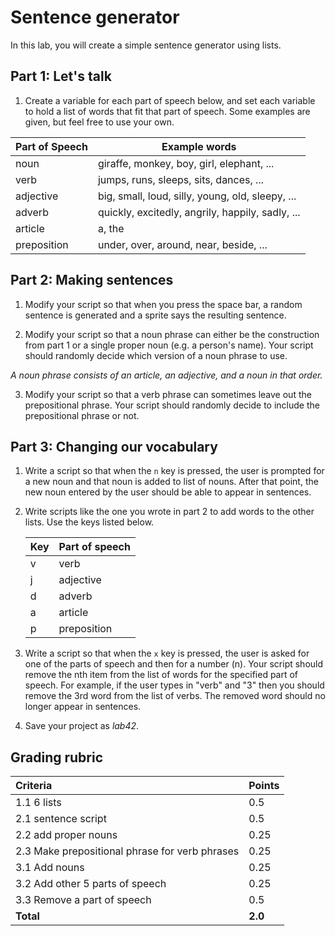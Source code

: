 # Sentence generator

In this lab, you will create a simple sentence generator using lists.

## Part 1: Let's talk

1. Create a variable for each part of speech below, and set each variable to hold a list of words that fit that part of speech.  Some examples are given, but feel free to use your own.

| Part of Speech | Example words                                    |
| -------------- | ------------------------------------------------ |
| noun           | giraffe, monkey, boy, girl, elephant, ...        |
| verb           | jumps, runs, sleeps, sits, dances, ...           |
| adjective      | big, small, loud, silly, young, old, sleepy, ... |
| adverb         | quickly, excitedly, angrily, happily, sadly, ... |
| article        | a, the                                           |
| preposition    | under, over, around, near, beside, ...           |

## Part 2: Making sentences

1. Modify your script so that when you press the space bar, a random sentence is generated and a sprite says the resulting sentence.

2. Modify your script so that a noun phrase can either be the construction from part 1 or a single proper noun (e.g. a person's name).  Your script should randomly decide which version of a noun phrase to use.

_A noun phrase consists of an article, an adjective, and a noun in that order._

3. Modify your script so that a verb phrase can sometimes leave out the prepositional phrase.  Your script should randomly decide to include the prepositional phrase or not.

## Part 3: Changing our vocabulary

1. Write a script so that when the `n` key is pressed, the user is prompted for a new noun and that noun is added to list of nouns.  After that point, the new noun entered by the user should be able to appear in sentences.

2. Write scripts like the one you wrote in part 2 to add words to the other lists.  Use the keys listed below.

    | Key | Part of speech |
    | --- | -------------- |
    | v   | verb           |
    | j   | adjective      |
    | d   | adverb         |
    | a   | article        |
    | p   | preposition    |

3. Write a script so that when the `x` key is pressed, the user is asked for one of the parts of speech and then for a number (n).  Your script should remove the nth item from the list of words for the specified part of speech.  For example, if the user types in "verb" and "3" then you should remove the 3rd word from the list of verbs.  The removed word should no longer appear in sentences.

4. Save your project as _lab42_.

## Grading rubric

| **Criteria**                                   | **Points**            |
| :------------------------------------------------------ | :-------------- |
| 1.1 6 lists                                            | 0.5    |
| 2.1 sentence script                                    | 0.5    |
| 2.2 add proper nouns                            | 0.25     |
| 2.3 Make prepositional phrase for verb phrases  | 0.25     |
| 3.1 Add nouns                                          | 0.25     |
| 3.2 Add other 5 parts of speech                        | 0.25     |
| 3.3 Remove a part of speech                            | 0.5      |
| **Total**                                      | **2.0** |
